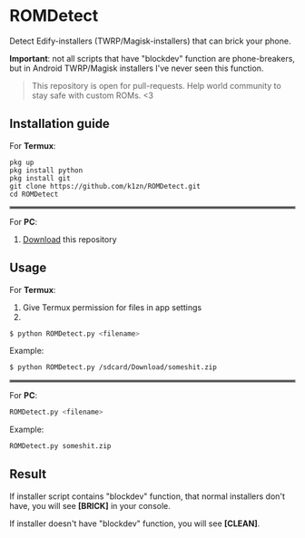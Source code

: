 # ROMDetect
Detect Edify-installers (TWRP/Magisk-installers) that can brick your phone.

**Important**: not all scripts that have "blockdev" function are phone-breakers, but in Android TWRP/Magisk installers I've never seen this function.

> This repository is open for pull-requests. Help world community to stay safe with custom ROMs. <3

## Installation guide
For **Termux**:
```shell script
pkg up
pkg install python
pkg install git
git clone https://github.com/k1zn/ROMDetect.git
cd ROMDetect
```

<hr style="border:2px solid gray">

For **PC**:
1) [Download](https://github.com/k1zn/ROMDetect/archive/refs/heads/main.zip) this repository

## Usage
For **Termux**:
1) Give Termux permission for files in app settings
2) 
```bash
$ python ROMDetect.py <filename>
```

Example: 
```bash
$ python ROMDetect.py /sdcard/Download/someshit.zip
```

<hr style="border:2px solid gray">

For **PC**:
```bash
ROMDetect.py <filename>
```

Example:
```bash
ROMDetect.py someshit.zip
```

## Result
If installer script contains "blockdev" function, that normal installers don't have, you will see **[BRICK]** in your console. 

If installer doesn't have "blockdev" function, you will see **[CLEAN]**.
